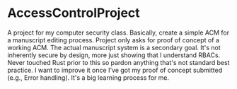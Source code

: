 # AccessControlProject
A project for my computer security class. Basically, create a simple ACM for a manuscript editing process. Project only asks for proof of concept of a working ACM. The actual manuscript system is a secondary goal. It's not inherently secure by design, more just showing that I understand RBACs. Never touched Rust prior to this so pardon anything that's not standard best practice. I want to improve it once I've got my proof of concept submitted (e.g., Error handling). It's a big learning process for me.
